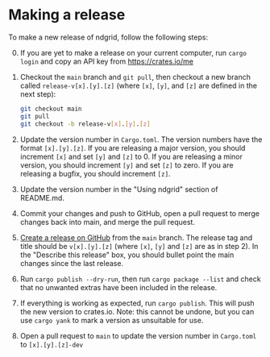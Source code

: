# Making a release

To make a new release of ndgrid, follow the following steps:

0) If you are yet to make a release on your current computer, run `cargo login` and copy an API
   key from https://crates.io/me

1) Checkout the `main` branch and `git pull`, then checkout a new branch called `release-v[x].[y].[z]`
   (where `[x]`, `[y]`, and `[z]` are defined in the next step):
   ```bash
   git checkout main
   git pull
   git checkout -b release-v[x].[y].[z]
   ```

2) Update the version number in `Cargo.toml`.
   The version numbers have the format `[x].[y].[z]`. If you are releasing a major
   version, you should increment `[x]` and set `[y]` and `[z]` to 0.
   If you are releasing a minor version, you should increment `[y]` and set `[z]`
   to zero. If you are releasing a bugfix, you should increment `[z]`.

3) Update the version number in the "Using ndgrid" section of README.md.

4) Commit your changes and push to GitHub, open a pull request to merge changes back into main, and merge the
   pull request.

5) [Create a release on GitHub](https://github.com/bempp/ndgrid/releases/new) from the `main` branch.
   The release tag and title should be `v[x].[y].[z]` (where `[x]`, `[y]` and `[z]` are as in step 2).
   In the "Describe this release" box, you should bullet point the main changes since the last
   release.

6) Run `cargo publish --dry-run`, then run `cargo package --list` and
   check that no unwanted extras have been included in the release.

7) If everything is working as expected, run `cargo publish`. This will push the new version to
   crates.io. Note: this cannot be undone, but you can use `cargo yank` to mark a version as
   unsuitable for use.

8) Open a pull request to `main` to update the version number in `Cargo.toml` to `[x].[y].[z]-dev`
